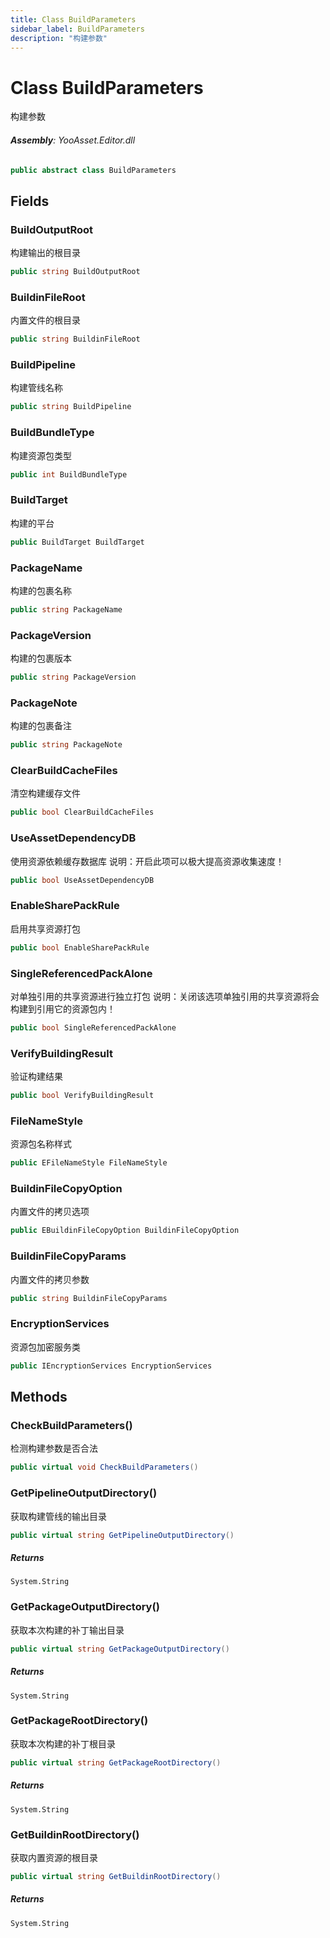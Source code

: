 ```yaml
---
title: Class BuildParameters
sidebar_label: BuildParameters
description: "构建参数"
---
```

# Class BuildParameters
构建参数

###### **Assembly**: YooAsset.Editor.dll

```csharp title="Declaration"
public abstract class BuildParameters
```
## Fields
### BuildOutputRoot
构建输出的根目录

```csharp title="Declaration"
public string BuildOutputRoot
```
### BuildinFileRoot
内置文件的根目录

```csharp title="Declaration"
public string BuildinFileRoot
```
### BuildPipeline
构建管线名称

```csharp title="Declaration"
public string BuildPipeline
```
### BuildBundleType
构建资源包类型

```csharp title="Declaration"
public int BuildBundleType
```
### BuildTarget
构建的平台

```csharp title="Declaration"
public BuildTarget BuildTarget
```
### PackageName
构建的包裹名称

```csharp title="Declaration"
public string PackageName
```
### PackageVersion
构建的包裹版本

```csharp title="Declaration"
public string PackageVersion
```
### PackageNote
构建的包裹备注

```csharp title="Declaration"
public string PackageNote
```
### ClearBuildCacheFiles
清空构建缓存文件

```csharp title="Declaration"
public bool ClearBuildCacheFiles
```
### UseAssetDependencyDB
使用资源依赖缓存数据库
说明：开启此项可以极大提高资源收集速度！

```csharp title="Declaration"
public bool UseAssetDependencyDB
```
### EnableSharePackRule
启用共享资源打包

```csharp title="Declaration"
public bool EnableSharePackRule
```
### SingleReferencedPackAlone
对单独引用的共享资源进行独立打包
说明：关闭该选项单独引用的共享资源将会构建到引用它的资源包内！

```csharp title="Declaration"
public bool SingleReferencedPackAlone
```
### VerifyBuildingResult
验证构建结果

```csharp title="Declaration"
public bool VerifyBuildingResult
```
### FileNameStyle
资源包名称样式

```csharp title="Declaration"
public EFileNameStyle FileNameStyle
```
### BuildinFileCopyOption
内置文件的拷贝选项

```csharp title="Declaration"
public EBuildinFileCopyOption BuildinFileCopyOption
```
### BuildinFileCopyParams
内置文件的拷贝参数

```csharp title="Declaration"
public string BuildinFileCopyParams
```
### EncryptionServices
资源包加密服务类

```csharp title="Declaration"
public IEncryptionServices EncryptionServices
```
## Methods
### CheckBuildParameters()
检测构建参数是否合法

```csharp title="Declaration"
public virtual void CheckBuildParameters()
```
### GetPipelineOutputDirectory()
获取构建管线的输出目录

```csharp title="Declaration"
public virtual string GetPipelineOutputDirectory()
```

##### Returns

`System.String`
### GetPackageOutputDirectory()
获取本次构建的补丁输出目录

```csharp title="Declaration"
public virtual string GetPackageOutputDirectory()
```

##### Returns

`System.String`
### GetPackageRootDirectory()
获取本次构建的补丁根目录

```csharp title="Declaration"
public virtual string GetPackageRootDirectory()
```

##### Returns

`System.String`
### GetBuildinRootDirectory()
获取内置资源的根目录

```csharp title="Declaration"
public virtual string GetBuildinRootDirectory()
```

##### Returns

`System.String`
